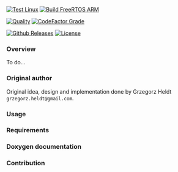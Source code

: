 [![Test Linux](https://github.com/kubasejdak/osal/workflows/Test%20Linux/badge.svg)](https://github.com/kubasejdak/osal/actions?query=workflow%3A%22Test+Linux%22)
[![Build FreeRTOS ARM](https://github.com/kubasejdak/osal/workflows/Build%20FreeRTOS%20ARM/badge.svg)](https://github.com/kubasejdak/osal/actions?query=workflow%3A%22Build+FreeRTOS+ARM%22)

[![Quality](https://github.com/kubasejdak/osal/workflows/Quality/badge.svg)](https://github.com/kubasejdak/osal/actions?query=workflow%3A%22Quality%22)
[![CodeFactor Grade](https://img.shields.io/codefactor/grade/github/kubasejdak/osal)](https://www.codefactor.io/repository/github/kubasejdak/osal)

[![Github Releases](https://img.shields.io/github/release/kubasejdak/osal.svg)](https://github.com/kubasejdak/osal/releases)
[![License](https://img.shields.io/badge/License-BSD%202--Clause-orange.svg)](https://opensource.org/licenses/BSD-2-Clause)

### Overview

To do...

### Original author

Original idea, design and implementation done by Grzegorz Heldt `grzegorz.heldt@gmail.com`.

### Usage

### Requirements

### Doxygen documentation

### Contribution
